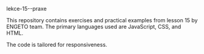 lekce-15--praxe

This repository contains exercises and practical examples from lesson 15 by ENGETO team. The primary languages used are JavaScript, CSS, and HTML.

The code is tailored for responsiveness.
